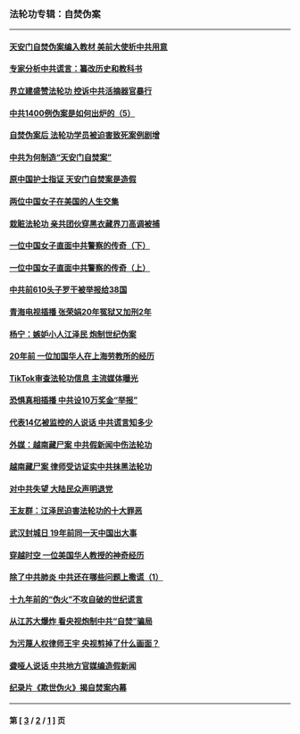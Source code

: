 ### 法轮功专辑：自焚伪案
---
#### [天安门自焚伪案编入教材 美前大使析中共用意](../../pages/nf5562/n13791932.md?11190430) 
#### [专家分析中共谎言：纂改历史和教科书](../../pages/nf5562/n13781542.md?11190430) 
#### [界立建盛赞法轮功 控诉中共活摘器官暴行](../../pages/nf5562/n13781971.md?11190430) 
#### [中共1400例伪案是如何出炉的（5）](../../pages/nf5562/n13226831.md?11190430) 
#### [自焚伪案后 法轮功学员被迫害致死案例剧增](../../pages/nf5562/n13190600.md?11190430) 
#### [中共为何制造“天安门自焚案”](../../pages/nf5562/n13183270.md?11190430) 
#### [原中国护士指证 天安门自焚案是造假](../../pages/nf5562/n13172289.md?11190430) 
#### [两位中国女子在美国的人生交集](../../pages/nf5562/n13156138.md?11190430) 
#### [栽赃法轮功 亲共团伙穿黑衣藏界刀高调被捕](../../pages/nf5562/n13073780.md?11190430) 
#### [一位中国女子直面中共警察的传奇（下）](../../pages/nf5562/n12989706.md?11190430) 
#### [一位中国女子直面中共警察的传奇（上）](../../pages/nf5562/n12985072.md?11190430) 
#### [中共前610头子罗干被举报给38国](../../pages/nf5562/n12975419.md?11190430) 
#### [青海电视插播 张荣娟20年冤狱又加刑2年](../../pages/nf5562/n12738166.md?11190430) 
#### [杨宁：嫉妒小人江泽民 炮制世纪伪案](../../pages/nf5562/n12724108.md?11190430) 
#### [20年前 一位加国华人在上海劳教所的经历](../../pages/nf5562/n12707932.md?11190430) 
#### [TikTok审查法轮功信息 主流媒体曝光](../../pages/nf5562/n12362336.md?11190430) 
#### [恐惧真相插播 中共设10万奖金“举报”](../../pages/nf5562/n12306396.md?11190430) 
#### [代表14亿被监控的人说话 中共谎言知多少](../../pages/nf5562/n12297484.md?11190430) 
#### [外媒：越南藏尸案 中共假新闻中伤法轮功](../../pages/nf5562/n12264411.md?11190430) 
#### [越南藏尸案 律师受访证实中共抹黑法轮功](../../pages/nf5562/n12261878.md?11190430) 
#### [对中共失望 大陆民众声明退党](../../pages/nf5562/n12187315.md?11190430) 
#### [王友群：江泽民迫害法轮功的十大罪恶](../../pages/nf5562/n12169074.md?11190430) 
#### [武汉封城日 19年前同一天中国出大事](../../pages/nf5562/n12150901.md?11190430) 
#### [穿越时空  一位美国华人教授的神奇经历](../../pages/nf5562/n12097460.md?11190430) 
#### [除了中共肺炎 中共还在哪些问题上撒谎（1）](../../pages/nf5562/n11955770.md?11190430) 
#### [十九年前的“伪火”不攻自破的世纪谎言](../../pages/nf5562/n11813238.md?11190430) 
#### [从江苏大爆炸 看央视炮制中共“自焚”骗局](../../pages/nf5562/n11140275.md?11190430) 
#### [为污蔑人权律师王宇 央视剪掉了什么画面？](../../pages/nf5562/n11130142.md?11190430) 
#### [聋哑人说话 中共地方官媒编造假新闻](../../pages/nf5562/n11006067.md?11190430) 
#### [纪录片《欺世伪火》揭自焚案内幕](../../pages/nf5562/n11002664.md?11190430) 

---
#### 第 [ [3](./3.md?11190430) / [2](./2.md?11190430) / [1](./1.md?11190430) ] 页
